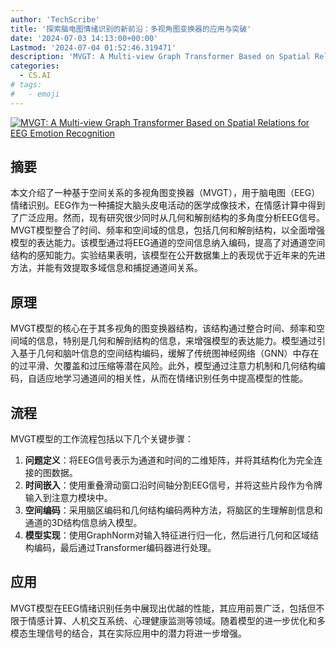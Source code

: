 ```yaml
---
author: 'TechScribe'
title: '探索脑电图情绪识别的新前沿：多视角图变换器的应用与突破'
date: '2024-07-03 14:13:00+00:00'
Lastmod: '2024-07-04 01:52:46.319471'
description: 'MVGT: A Multi-view Graph Transformer Based on Spatial Relations for EEG Emotion Recognition'
categories:
  - CS.AI
# tags:
#   - emoji
---
```


[![MVGT: A Multi-view Graph Transformer Based on Spatial Relations for EEG Emotion Recognition](https://arxiv-research-1301205113.cos.ap-guangzhou.myqcloud.com/images/2407.03131v1.pdf_0.jpg)](https://arxiv.org/abs/2407.03131v1)

## 摘要

本文介绍了一种基于空间关系的多视角图变换器（MVGT），用于脑电图（EEG）情绪识别。EEG作为一种捕捉大脑头皮电活动的医学成像技术，在情感计算中得到了广泛应用。然而，现有研究很少同时从几何和解剖结构的多角度分析EEG信号。MVGT模型整合了时间、频率和空间域的信息，包括几何和解剖结构，以全面增强模型的表达能力。该模型通过将EEG通道的空间信息纳入编码，提高了对通道空间结构的感知能力。实验结果表明，该模型在公开数据集上的表现优于近年来的先进方法，并能有效提取多域信息和捕捉通道间关系。<!--more-->

## 原理

MVGT模型的核心在于其多视角的图变换器结构，该结构通过整合时间、频率和空间域的信息，特别是几何和解剖结构的信息，来增强模型的表达能力。模型通过引入基于几何和脑叶信息的空间结构编码，缓解了传统图神经网络（GNN）中存在的过平滑、欠覆盖和过压缩等潜在风险。此外，模型通过注意力机制和几何结构编码，自适应地学习通道间的相关性，从而在情绪识别任务中提高模型的性能。

## 流程

MVGT模型的工作流程包括以下几个关键步骤：
1. **问题定义**：将EEG信号表示为通道和时间的二维矩阵，并将其结构化为完全连接的图数据。
2. **时间嵌入**：使用重叠滑动窗口沿时间轴分割EEG信号，并将这些片段作为令牌输入到注意力模块中。
3. **空间编码**：采用脑区编码和几何结构编码两种方法，将脑区的生理解剖信息和通道的3D结构信息纳入模型。
4. **模型实现**：使用GraphNorm对输入特征进行归一化，然后进行几何和区域结构编码，最后通过Transformer编码器进行处理。

## 应用

MVGT模型在EEG情绪识别任务中展现出优越的性能，其应用前景广泛，包括但不限于情感计算、人机交互系统、心理健康监测等领域。随着模型的进一步优化和多模态生理信号的结合，其在实际应用中的潜力将进一步增强。